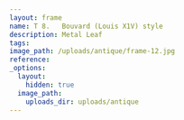 ```yaml
---
layout: frame
name: T 8.   Bouvard (Louis X1V) style
description: Metal Leaf
tags:
image_path: /uploads/antique/frame-12.jpg
reference:
_options:
  layout:
    hidden: true
  image_path:
    uploads_dir: uploads/antique
---
```

